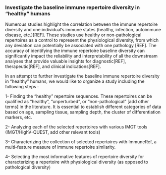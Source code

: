 ### Investigate the baseline immune repertoire diversity in “healthy” humans


Numerous studies highlight the correlation between the immune repertoire diversity and one individual’s immune states (healthy, infection, autoimmune disease, etc.)[REF]. These studies use healthy or non-pathological repertoires as a control to represent the physiological diversity, from which any deviation can potentially be associated with one pathology [REF]. The accuracy of identifying the immune repertoire baseline diversity can significantly impact the reliability and interpretability of all the downstream analyses that provide valuable insights for diagnostic[REF], therapeutic[REF], and clinical indications[REF].


In an attempt to further investigate the baseline immune repertoire diversity in “healthy” humans, we would like to organize a study including the following steps :

1- Finding the “healthy” repertoire sequences. These repertoires can be qualified as “healthy”, “unperturbed”, or “non-pathological” [add other terms] in the literature. It is essential to establish different categories of data based on age, sampling tissue, sampling depth, the cluster of differentiation markers, etc.

2- Analyzing each of the selected repertoires with various IMGT tools (IMGT/HighV-QUEST, add other relevant tools)

3- Characterizing the collection of selected repertoires with ImmuneRef, a multi-feature measure of immune repertoire similarity.

4- Selecting the most informative features of repertoire diversity for characterizing a repertoire with physiological diversity (as opposed to pathological diversity)


